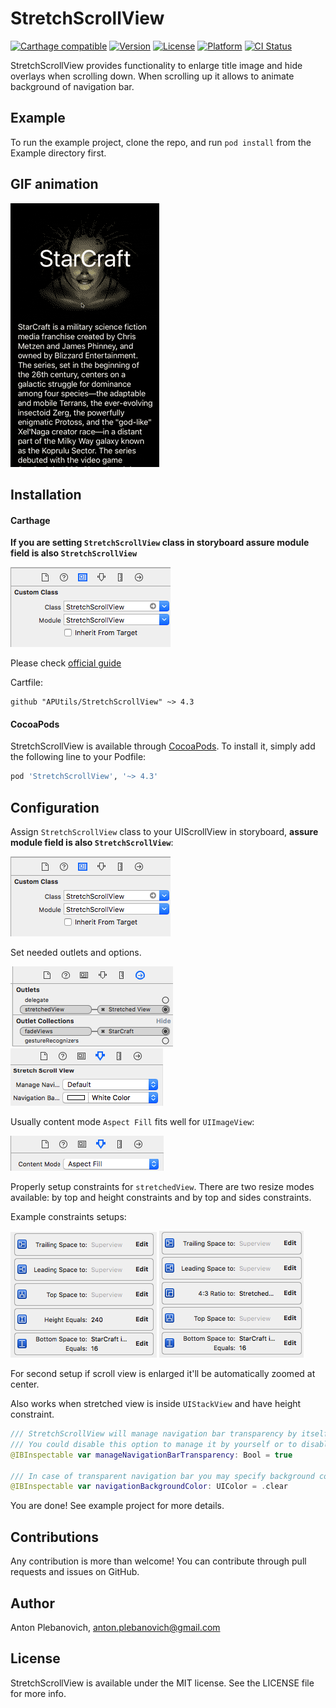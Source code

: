 # StretchScrollView

[![Carthage compatible](https://img.shields.io/badge/Carthage-compatible-4BC51D.svg?style=flat)](https://github.com/Carthage/Carthage)
[![Version](https://img.shields.io/cocoapods/v/StretchScrollView.svg?style=flat)](http://cocoapods.org/pods/StretchScrollView)
[![License](https://img.shields.io/cocoapods/l/StretchScrollView.svg?style=flat)](http://cocoapods.org/pods/StretchScrollView)
[![Platform](https://img.shields.io/cocoapods/p/StretchScrollView.svg?style=flat)](http://cocoapods.org/pods/StretchScrollView)
[![CI Status](http://img.shields.io/travis/APUtils/StretchScrollView.svg?style=flat)](https://travis-ci.org/APUtils/StretchScrollView)

StretchScrollView provides functionality to enlarge title image and hide overlays when scrolling down. When scrolling up it allows to animate background of navigation bar.

## Example

To run the example project, clone the repo, and run `pod install` from the Example directory first.

## GIF animation

<img src="Example/StretchScrollView/StretchScrollView.gif"/>

## Installation

#### Carthage

**If you are setting `StretchScrollView` class in storyboard assure module field is also `StretchScrollView`**

<img src="Example/StretchScrollView/customClass.png"/>

Please check [official guide](https://github.com/Carthage/Carthage#if-youre-building-for-ios-tvos-or-watchos)

Cartfile:

```
github "APUtils/StretchScrollView" ~> 4.3
```

#### CocoaPods

StretchScrollView is available through [CocoaPods](http://cocoapods.org). To install
it, simply add the following line to your Podfile:

```ruby
pod 'StretchScrollView', '~> 4.3'
```

## Configuration

Assign `StretchScrollView` class to your UIScrollView in storyboard, **assure module field is also `StretchScrollView`**:

<img src="Example/StretchScrollView/customClass.png"/>

Set needed outlets and options.

<img src="Example/StretchScrollView/outlets.png"/>
<img src="Example/StretchScrollView/options.png"/>

Usually content mode `Aspect Fill` fits well for `UIImageView`:

<img src="Example/StretchScrollView/contentMode.png"/>

Properly setup constraints for `stretchedView`. There are two resize modes available: by top and height constraints and by top and sides constraints.

Example constraints setups:

<img src="Example/StretchScrollView/constraints.png"/>

<img src="Example/StretchScrollView/constraints2.png"/>

For second setup if scroll view is enlarged it'll be automatically zoomed at center.

Also works when stretched view is inside `UIStackView` and have height constraint.

```swift
/// StretchScrollView will manage navigation bar transparency by itself.
/// You could disable this option to manage it by yourself or to disable navigation bar animations.
@IBInspectable var manageNavigationBarTransparency: Bool = true

/// In case of transparent navigation bar you may specify background color that will appear when you scroll up.
@IBInspectable var navigationBackgroundColor: UIColor = .clear
```

You are done! See example project for more details.

## Contributions

Any contribution is more than welcome! You can contribute through pull requests and issues on GitHub.

## Author

Anton Plebanovich, anton.plebanovich@gmail.com

## License

StretchScrollView is available under the MIT license. See the LICENSE file for more info.
